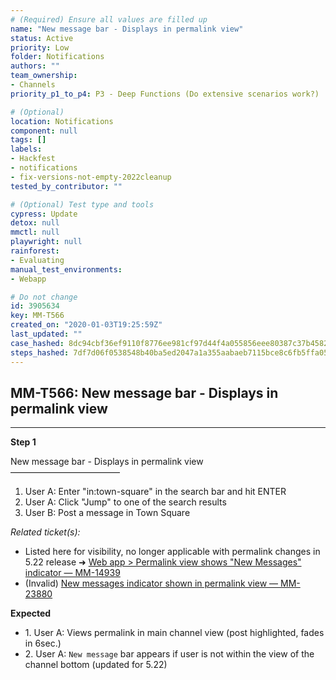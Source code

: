 ```yaml
---
# (Required) Ensure all values are filled up
name: "New message bar - Displays in permalink view"
status: Active
priority: Low
folder: Notifications
authors: ""
team_ownership:
- Channels
priority_p1_to_p4: P3 - Deep Functions (Do extensive scenarios work?)

# (Optional)
location: Notifications
component: null
tags: []
labels:
- Hackfest
- notifications
- fix-versions-not-empty-2022cleanup
tested_by_contributor: ""

# (Optional) Test type and tools
cypress: Update
detox: null
mmctl: null
playwright: null
rainforest:
- Evaluating
manual_test_environments:
- Webapp

# Do not change
id: 3905634
key: MM-T566
created_on: "2020-01-03T19:25:59Z"
last_updated: ""
case_hashed: 8dc94cbf36ef9110f8776ee981cf97d44f4a055856eee80387c37b45829cbb11b05327d50a51ba4b2e045d1350f6267a
steps_hashed: 7df7d06f0538548b40ba5ed2047a1a355aabaeb7115bce8c6fb5ffa05d8065c66aaae5ee6e80c81e4ae283bf1bcb8c2b
---
```


<!-- (Auto-generated) Based on frontmatter's "key" and "name" -->

## MM-T566: New message bar - Displays in permalink view

---

**Step 1**

New message bar - Displays in permalink view\
–––––––––––––––––––––––––

1. User A: Enter "in:town-square" in the search bar and hit ENTER
2. User A: Click "Jump" to one of the search results
3. User B: Post a message in Town Square

_Related ticket(s):_

- Listed here for visibility, no longer applicable with permalink changes in 5.22 release ➜ [Web app > Permalink view shows "New Messages" indicator — MM-14939](https://mattermost.atlassian.net/browse/MM-14939)
- (Invalid) [New messages indicator shown in permalink view — MM-23880](https://mattermost.atlassian.net/browse/MM-23880)

**Expected**

- 1\. User A: Views permalink in main channel view (post highlighted, fades in 6sec.)
- 2\. User A: `New message` bar appears if user is not within the view of the channel bottom (updated for 5.22)
